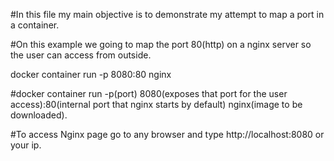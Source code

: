 #In this file my main objective is to demonstrate my attempt to map a port in a container. 

#On this example we going to map the port 80(http) on a nginx server so the user can access from outside.
 

docker container run -p 8080:80 nginx


#docker container run -p(port) 8080(exposes that port for the user access):80(internal port that nginx starts by default) nginx(image to be downloaded). 

#To access Nginx page go to any browser and type http://localhost:8080 or your ip.
